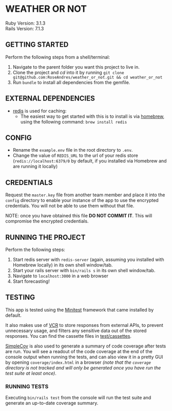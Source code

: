 # WEATHER OR NOT

Ruby Version: 3.1.3  
Rails Version: 7.1.3

## GETTING STARTED
Perform the following steps from a shell/terminal:
1. Navigate to the parent folder you want this project to live in.
1. Clone the project and _cd_ into it by running `git clone git@github.com:RoseAndres/weather_or_not.git && cd weather_or_not`
1. Run `bundle` to install all dependencies from the gemfile.

## EXTERNAL DEPENDENCIES
* [redis](https://redis.io) is used for caching:
  * The easiest way to get started with this is to install is via [homebrew](https://brew.sh/), using the following command: `brew install redis`

## CONFIG
* Rename the `example.env` file in the root directory to `.env`.
* Change the value of `REDIS_URL` to the url of your redis store (`redis://localhost:6379/0` by default, if you installed via Homebrew and are running it locally)

## CREDENTIALS
Request the `master.key` file from another team member and place it into the `config` directory to enable your instance of the app to use the encrypted credentials. You will not be able to use them without that file.

NOTE: once you have obtained this file **DO NOT COMMIT IT**. This will compromise the encrypted credentials.

## RUNNING THE PROJECT
Perform the following steps:
1. Start redis server with `redis-server` (again, assuming you installed with Homebrew locally) in its own shell window/tab.
1. Start your rails server with `bin/rails s` in its own shell window/tab.
1. Navigate to `localhost:3000` in a web browser
1. Start forecasting!

## TESTING
This app is tested using the [Minitest](https://github.com/minitest/minitest) framework that came installed by default. 

It also makes use of [VCR](https://github.com/vcr/vcr) to store responses from external APIs, to prevent unnecessary usage, and filters any sensitive data out of the stored responses.
You can find the cassette files in [test/cassettes](test/cassettes).

[SimpleCov](https://github.com/simplecov-ruby/simplecov) is also used to generate a summary of code coverage after tests are run. You will see a readout of the code coverage at the end of the console output when running the tests, and can also view it in a pretty GUI by opening `coverage/index.html` in a browser _(note that the `coverage` directory is not tracked and will only be generated once you have run the test suite at least once)_.

 ### RUNNING TESTS
 Executing `bin/rails test` from the console will run the test suite and generate an up-to-date coverage summary.
